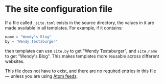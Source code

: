 # The site configuration file

If a file called `_site.toml` exists in the source directory, the values 
in it are made available in all templates. For example, if it contains:

```python
name = "Wendy's Blog"
by = 'Wendy Testaburger'
```

then templates can use `site.by` to get "Wendy Testaburger",
and `site.name` to get "Wendy's Blog". This makes templates more reusable
across different websites.

This file does not have to exist, and there are no required entries in this
file — unless you are using [Atom feeds](/atom-feeds/).
